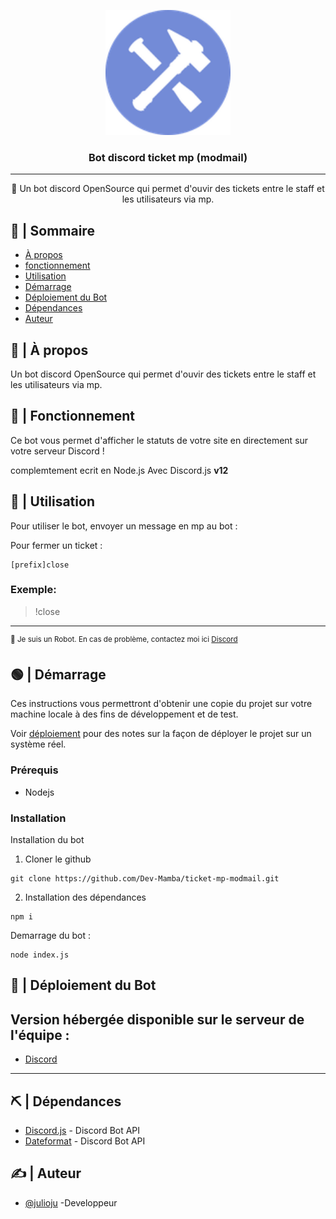 <p align="center">
  <a href="" rel="noopener">
 <img width=200px height=200px src="/images/1.png" alt="Bot logo"></a>
</p>

<h3 align="center">Bot discord ticket mp (modmail)</h3>

---

<p align="center"> 🤖 Un bot discord OpenSource qui permet d'ouvir des tickets entre le staff et les utilisateurs via mp.
    <br> 
</p>

## 📝 | Sommaire

- [À propos](#about)
- [fonctionnement](#working)
- [Utilisation](#usage)
- [Démarrage](#getting_started)
- [Déploiement du Bot](#deployment)
- [Dépendances](#built_using)
- [Auteur](#authors)

## 🧐 | À propos <a name = "about"></a>

Un bot discord OpenSource qui permet d'ouvir des tickets entre le staff et les utilisateurs via mp.


## 💭 | Fonctionnement <a name = "working"></a>

Ce bot vous permet d'afficher le statuts de votre site en directement sur votre serveur Discord !

complemtement ecrit en Node.js
Avec Discord.js **v12**

## 🤯 | Utilisation <a name = "usage"></a>

Pour utiliser le bot, envoyer un message en mp au bot :

Pour fermer un ticket : 
```
[prefix]close
```
### Exemple:

> !close

---

<sup>👾 Je suis un Robot. En cas de problème, contactez moi ici [Discord](https://discord.gg/W5vM25ec7e)</sup>


## 🟢 | Démarrage <a name = "getting_started"></a>

Ces instructions vous permettront d'obtenir une copie du projet sur votre machine locale à des fins de développement et de test. 

Voir [déploiement](#deployment) pour des notes sur la façon de déployer le projet sur un système réel.

### Prérequis

- Nodejs

### Installation

Installation du bot

1. Cloner le github

```
git clone https://github.com/Dev-Mamba/ticket-mp-modmail.git
```

2. Installation des dépendances

```
npm i
```

Demarrage du bot :

```
node index.js
```

## 🚀 | Déploiement du Bot <a name = "deployment"></a>
## Version hébergée disponible sur le serveur de l'équipe :
- [Discord](https://discord.gg/W5vM25ec7e)

---


## ⛏️ | Dépendances <a name = "built_using"></a>

- [Discord.js](https://discord.js.org/#/) - Discord Bot API
- [Dateformat](https://www.npmjs.com/package/dateformat) - Discord Bot API


## ✍️ | Auteur <a name = "authors"></a>

- [@julioju](https://github.com/julioju1015) -Developpeur


